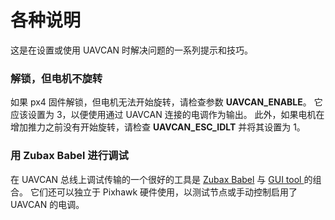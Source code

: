 # 各种说明

这是在设置或使用 UAVCAN 时解决问题的一系列提示和技巧。

### 解锁，但电机不旋转

如果 px4 固件解锁，但电机无法开始旋转，请检查参数 **UAVCAN\_ENABLE**。 它应该设置为 3，以便使用通过 UAVCAN 连接的电调作为输出。 此外，如果电机在增加推力之前没有开始旋转，请检查 **UAVCAN\_ESC\_IDLT** 并将其设置为 1。

### 用 Zubax Babel 进行调试

在 UAVCAN 总线上调试传输的一个很好的工具是 [Zubax Babel](https://docs.zubax.com/zubax_babel) 与 [GUI tool ](http://uavcan.org/GUI_Tool/Overview/) 的组合。 它们还可以独立于 Pixhawk 硬件使用，以测试节点或手动控制启用了 UAVCAN 的电调。